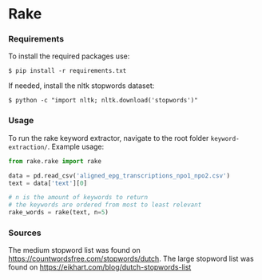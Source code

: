# Rake

### Requirements

To install the required packages use:
```
$ pip install -r requirements.txt
```
If needed, install the nltk stopwords dataset:
```
$ python -c "import nltk; nltk.download('stopwords')"
```

### Usage

To run the rake keyword extractor, navigate to the root
folder `keyword-extraction/`. Example usage:

```python
from rake.rake import rake

data = pd.read_csv('aligned_epg_transcriptions_npo1_npo2.csv')
text = data['text'][0]

# n is the amount of keywords to return
# the keywords are ordered from most to least relevant
rake_words = rake(text, n=5)
```

### Sources

The medium stopword list was found on https://countwordsfree.com/stopwords/dutch.
The large stopword list was found on https://eikhart.com/blog/dutch-stopwords-list